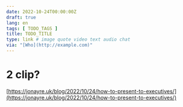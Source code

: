 ```yaml
---
date: 2022-10-24T00:00:00Z
draft: true
lang: en
tags: [ TODO_TAGS ]
title: TODO_TITLE
type: link # image quote video text audio chat
via: "[Who](http://example.com)"
---
```



# 2 clip?
[https://jonayre.uk/blog/2022/10/24/how-to-present-to-executives/](https://jonayre.uk/blog/2022/10/24/how-to-present-to-executives/)

